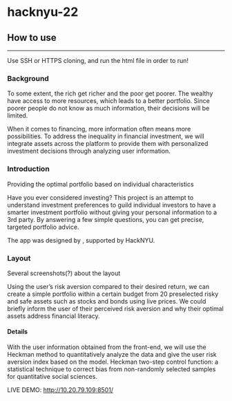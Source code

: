 # hacknyu-22

## How to use
---
Use SSH or HTTPS cloning, and run the html file in order to run!

### Background
To some extent, the rich get richer and the poor get poorer. The wealthy have access to more resources, which leads to a better portfolio. Since poorer people do not know as much information, their decisions will be limited. 

When it comes to financing, more information often means more possibilities. To address the inequality in financial investment, we will integrate assets across the platform to provide them with personalized investment decisions through analyzing user information.

### Introduction
Providing the optimal portfolio based on individual characteristics

Have you ever considered investing? This project is an attempt to understand investment preferences to guild individual investors to have a smarter investment portfolio without giving your personal information to a 3rd party. By answering a few simple questions, you can get precise, targeted portfolio advice.

The app was designed by , supported by HackNYU.

### Layout
Several screenshots(?) about the layout


Using the user’s risk aversion compared to their desired return, we can create a simple portfolio within a certain budget from 20 preselected risky and safe assets such as stocks and bonds using live prices. We could briefly inform the user of their perceived risk aversion and why their optimal assets address financial literacy. 


#### Details
With the user information obtained from the front-end, we will use the Heckman method to quantitatively analyze the data and give the user risk aversion index based on the model.
Heckman two-step control function: a statistical technique to correct bias from non-randomly selected samples for quantitative social sciences.

LIVE DEMO: http://10.20.79.109:8501/

